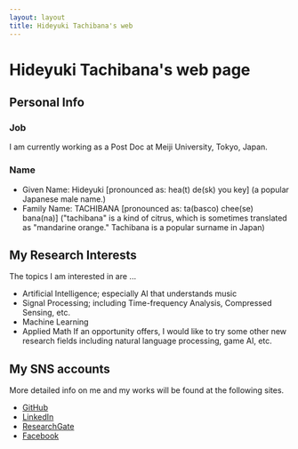 ```yaml
---
layout: layout
title: Hideyuki Tachibana's web 
---
```



# Hideyuki Tachibana's web page

## Personal Info 

### Job 
I am currently working as a Post Doc at Meiji University, Tokyo, Japan.

### Name 
+ Given Name: Hideyuki [pronounced as: hea(t) de(sk) you key] (a popular Japanese male name.) 
+ Family Name: TACHIBANA [pronounced as: ta(basco) chee(se) bana(na)] ("tachibana" is a kind of citrus, which is sometimes translated as "mandarine orange." Tachibana is a popular surname in Japan)


## My Research Interests 
The topics I am interested in are ...
+ Artificial Intelligence; especially AI that understands music
+ Signal Processing; including Time-frequency Analysis, Compressed Sensing, etc.
+ Machine Learning
+ Applied Math
If an opportunity offers, I would like to try some other new research fields including natural language processing,
game AI, etc.


## My SNS accounts 
More detailed info on me and my works will be found at the following sites.

+ <a href="https://github.com/tachi-hi"> GitHub </a>
+ <a href="http://jp.linkedin.com/pub/hideyuki-tachibana/51/134/5a5"> LinkedIn </a>
+ <a href="http://www.researchgate.net/profile/Hideyuki_Tachibana"> ResearchGate </a>
+ <a href="http://www.facebook.com/hideyuki.tachibana"> Facebook </a>


